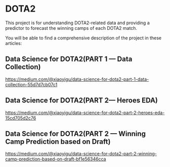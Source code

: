 # DOTA2
This project is for understanding DOTA2-related data and providing a predictor to forecast the winning camps of each DOTA2 match.

You will be able to find a comprehensive description of the project in these articles:

## Data Science for DOTA2(PART 1 — Data Collection)
https://medium.com/@xiaoyigu/data-science-for-dota2-part-1-data-collection-55d7d7cb07c1

## Data Science for DOTA2(PART 2— Heroes EDA)
https://medium.com/@xiaoyigu/data-science-for-dota2-part-2-heroes-eda-15cd705d2c76

## Data Science for DOTA2(PART 2 — Winning Camp Prediction based on Draft)
https://medium.com/@xiaoyigu/data-science-for-dota2-part-2-winning-camp-prediction-based-on-draft-bf1e56346cca
